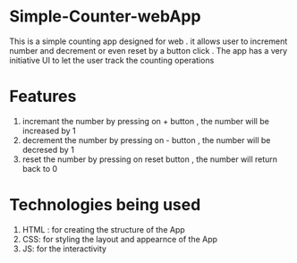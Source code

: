 # Simple-Counter-webApp
This is a simple counting app designed for web . it allows user to increment number and decrement or even reset by a button click . The app has a very initiative UI to let the user track the counting operations
# Features
1. incremant the number by pressing on + button , the number will be increased by 1
2. decrement the number by pressing on - button , the number will be decresed by 1
3. reset the number by pressing on reset button , the number will return back to 0


# Technologies being used 
1.  HTML : for creating the structure of the App
2. CSS: for styling the layout and appearnce of the App
3. JS: for the interactivity

